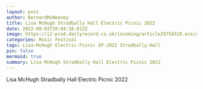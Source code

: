 ```yaml
---
layout: post
author: BernardMcWeeney
title: Lisa McHugh Stradbally Hall Electric Picnic 2022
date: 2022-09-03T20:04:18.612Z
image: https://i2-prod.dailyrecord.co.uk/incoming/article29750310.ece/ALTERNATES/s1200c/0_SNR_GALN_180423-lisa-mchugh.jpg
categories: Music Festival
tags: Lisa-McHugh Electric-Picnic EP-2022 Stradbally-Hall
pin: false
mermaid: true
summary: Lisa McHugh Stradbally Hall Electric Picnic 2022
---
```

Lisa McHugh Stradbally Hall Electric Picnic 2022